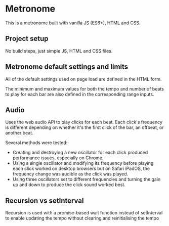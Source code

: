 # Metronome

This is a metronome built with vanilla JS (ES6+), HTML and CSS.

## Project setup

No build steps, just simple JS, HTML and CSS files.

## Metronome default settings and limits

All of the default settings used on page load are defined in the HTML form.

The minimum and maximum values for both the tempo and number of beats to play for each bar are also defined in the corresponding range inputs.

## Audio

Uses the web audio API to play clicks for each beat. Each click's frequency is different depending on whether it's the first click of the bar, an offbeat, or another beat.

Several methods were tested:
* Creating and destroying a new oscillator for each click produced performance issues, especially on Chrome.
* Using a single oscillator and modifying its frequency before playing each click worked on desktop browsers but on Safari iPadOS, the frequency change was audible as the click was played.
* Using three oscillators set to different frequencies and turning the gain up and down to produce the click sound worked best.

## Recursion vs setInterval

Recursion is used with a promise-based wait function instead of setInterval to enable updating the tempo without clearing and reinitialising the tempo